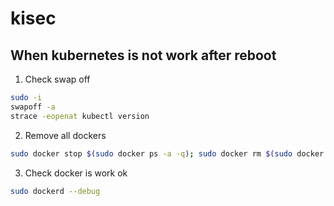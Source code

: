 # kisec  


## When kubernetes is not work after reboot
1. Check swap off
```bash
sudo -i
swapoff -a
strace -eopenat kubectl version
```

2. Remove all dockers
```bash
sudo docker stop $(sudo docker ps -a -q); sudo docker rm $(sudo docker ps -a -q)
```

3. Check docker is work ok
```bash
sudo dockerd --debug
```
